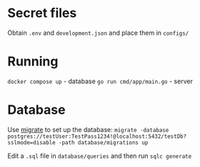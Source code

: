 # Secret files

Obtain `.env` and `development.json` and place them in `configs/`

# Running

`docker compose up` - database
`go run cmd/app/main.go` - server

# Database

Use [migrate](https://github.com/golang-migrate/migrate) to set up the database:
`migrate -database postgres://testUser:TestPass1234!@localhost:5432/testDb?sslmode=disable -path database/migrations up`

Edit a `.sql` file in `database/queries` and then run `sqlc generate`
